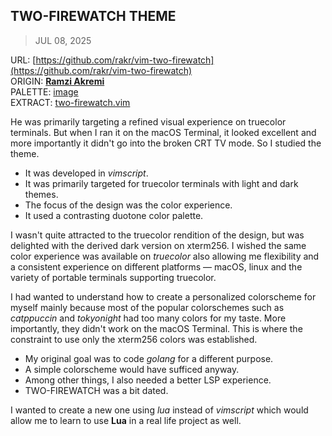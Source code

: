 ## TWO-FIREWATCH THEME
> JUL 08, 2025

URL: [https://github.com/rakr/vim-two-firewatch](https://github.com/rakr/vim-two-firewatch)  
ORIGIN: [**Ramzi Akremi**](https://github.com/rakr)  
PALETTE: [image](palette.png)  
EXTRACT: [two-firewatch.vim](two-firewatch.vim)

He was primarily targeting a refined visual experience on truecolor terminals.
But when I ran it on the macOS Terminal, it looked excellent and more importantly
it didn't go into the broken CRT TV mode.  So I studied the theme.

* It was developed in _vimscript_.
* It was primarily targeted for truecolor terminals with light and dark themes.
* The focus of the design was the color experience.
* It used a contrasting duotone color palette.

I wasn't quite attracted to the truecolor rendition of the design,
but was delighted with the derived dark version on xterm256.
I wished the same color experience was available on _truecolor_
also allowing me flexibility and a consistent experience on
different platforms — macOS, linux and the variety of portable
terminals supporting truecolor.

I had wanted to understand how to create a personalized colorscheme
for myself mainly because most of the popular colorschemes such as
_catppuccin_ and _tokyonight_ had too many colors for my taste.
More importantly, they didn't work on the macOS Terminal.
This is where the constraint to use only the xterm256 colors
was established.

* My original goal was to code _golang_ for a different purpose.
* A simple colorscheme would have sufficed anyway.
* Among other things, I also needed a better LSP experience.
* TWO-FIREWATCH was a bit dated.

I wanted to create a new one using _lua_ instead of _vimscript_ which
would allow me to learn to use **Lua** in a real life project as well.
